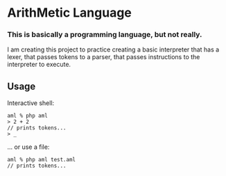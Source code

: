 # ArithMetic Language

### This is basically a programming language, but not really.

I am creating this project to practice creating a basic interpreter that has a lexer, that passes tokens to a parser,
that passes instructions to the interpreter to execute.

## Usage

Interactive shell:

```console
aml % php aml
> 2 + 2
// prints tokens...
> _
```

... or use a file:

```console
aml % php aml test.aml
// prints tokens...
```
